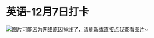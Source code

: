 # 英语-12月7日打卡

[![图片可能因为网络原因掉线了，请刷新或直接点我查看图片~](https://cdn.jsdelivr.net/gh/ylsislove/image-home/test/20201208014925.jpg)](https://cdn.jsdelivr.net/gh/ylsislove/image-home/test/20201208014925.jpg)
